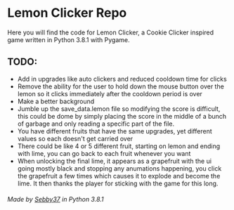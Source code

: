 # Lemon Clicker Repo
Here you will find the code for Lemon Clicker, a Cookie Clicker inspired game written in Python 3.8.1 with Pygame. <br>

## TODO:
* Add in upgrades like auto clickers and reduced cooldown time for clicks
* Remove the ability for the user to hold down the mouse button over the lemon so it clicks immediately after the cooldown period is over
* Make a better background
* Jumble up the save_data.lemon file so modifying the score is difficult, this could be dome by simply placing the score in the middle of a bunch of garbage and only reading a specific part of the file.
* You have different fruits that have the same upgrades, yet different values so each doesn't get carried over
* There could be like 4 or 5 different fruit, starting on lemon and ending with lime, you can go back to each fruit whenever you want
* When unlocking the final lime, it appears as a grapefruit with the ui going mostly black and stopping any anumations happening, you click the grapefruit a few times which causes it to explode and become the lime. It then thanks the player for sticking with the game for this long.

###### Made by [Sebby37](https://github.com/Sebby37) in Python 3.8.1
